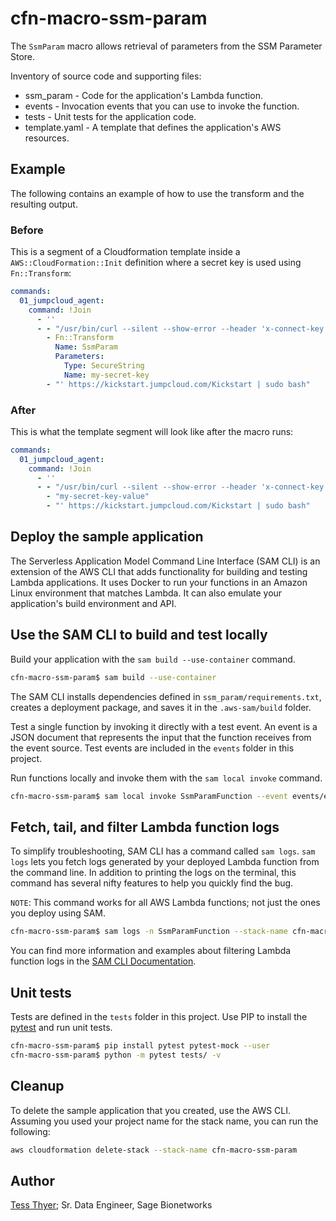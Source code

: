 # cfn-macro-ssm-param

The `SsmParam` macro allows retrieval of parameters from the SSM Parameter Store.

Inventory of source code and supporting files:

- ssm_param - Code for the application's Lambda function.
- events - Invocation events that you can use to invoke the function.
- tests - Unit tests for the application code.
- template.yaml - A template that defines the application's AWS resources.

## Example
The following contains an example of how to use the transform and the resulting output.

### Before
This is a segment of a Cloudformation template inside a
`AWS::CloudFormation::Init` definition where a secret key is used using
`Fn::Transform`:

```yaml
commands:
  01_jumpcloud_agent:
    command: !Join
      - ''
      - - "/usr/bin/curl --silent --show-error --header 'x-connect-key: "
        - Fn::Transform
          Name: SsmParam
          Parameters:
            Type: SecureString
            Name: my-secret-key
        - "' https://kickstart.jumpcloud.com/Kickstart | sudo bash"
```

### After
This is what the template segment will look like after the macro runs:

```yaml
commands:
  01_jumpcloud_agent:
    command: !Join
      - ''
      - - "/usr/bin/curl --silent --show-error --header 'x-connect-key: "
        - "my-secret-key-value"
        - "' https://kickstart.jumpcloud.com/Kickstart | sudo bash"
```

## Deploy the sample application

The Serverless Application Model Command Line Interface (SAM CLI) is an extension of the AWS CLI that adds functionality for building and testing Lambda applications. It uses Docker to run your functions in an Amazon Linux environment that matches Lambda. It can also emulate your application's build environment and API.

## Use the SAM CLI to build and test locally

Build your application with the `sam build --use-container` command.

```bash
cfn-macro-ssm-param$ sam build --use-container
```

The SAM CLI installs dependencies defined in `ssm_param/requirements.txt`, creates a deployment package, and saves it in the `.aws-sam/build` folder.

Test a single function by invoking it directly with a test event. An event is a JSON document that represents the input that the function receives from the event source. Test events are included in the `events` folder in this project.

Run functions locally and invoke them with the `sam local invoke` command.

```bash
cfn-macro-ssm-param$ sam local invoke SsmParamFunction --event events/event.json
```

## Fetch, tail, and filter Lambda function logs

To simplify troubleshooting, SAM CLI has a command called `sam logs`. `sam logs` lets you fetch logs generated by your deployed Lambda function from the command line. In addition to printing the logs on the terminal, this command has several nifty features to help you quickly find the bug.

`NOTE`: This command works for all AWS Lambda functions; not just the ones you deploy using SAM.

```bash
cfn-macro-ssm-param$ sam logs -n SsmParamFunction --stack-name cfn-macro-ssm-param --tail
```

You can find more information and examples about filtering Lambda function logs in the [SAM CLI Documentation](https://docs.aws.amazon.com/serverless-application-model/latest/developerguide/serverless-sam-cli-logging.html).

## Unit tests

Tests are defined in the `tests` folder in this project. Use PIP to install the [pytest](https://docs.pytest.org/en/latest/) and run unit tests.

```bash
cfn-macro-ssm-param$ pip install pytest pytest-mock --user
cfn-macro-ssm-param$ python -m pytest tests/ -v
```

## Cleanup

To delete the sample application that you created, use the AWS CLI. Assuming you used your project name for the stack name, you can run the following:

```bash
aws cloudformation delete-stack --stack-name cfn-macro-ssm-param
```

## Author

[Tess Thyer](https://github.com/tthyer); Sr. Data Engineer, Sage Bionetworks

